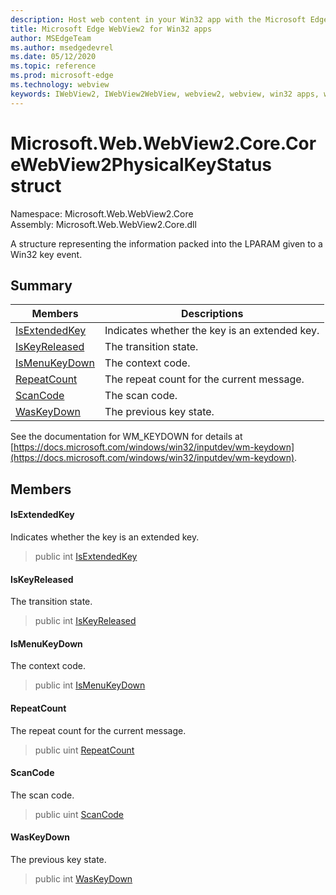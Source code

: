 ```yaml
---
description: Host web content in your Win32 app with the Microsoft Edge WebView2 control
title: Microsoft Edge WebView2 for Win32 apps
author: MSEdgeTeam
ms.author: msedgedevrel
ms.date: 05/12/2020
ms.topic: reference
ms.prod: microsoft-edge
ms.technology: webview
keywords: IWebView2, IWebView2WebView, webview2, webview, win32 apps, win32, edge, ICoreWebView2, ICoreWebView2Controller, browser control, edge html
---
```


# Microsoft.Web.WebView2.Core.CoreWebView2PhysicalKeyStatus struct 

Namespace: Microsoft.Web.WebView2.Core\
Assembly: Microsoft.Web.WebView2.Core.dll

A structure representing the information packed into the LPARAM given to a Win32 key event.

## Summary

 Members                        | Descriptions
--------------------------------|---------------------------------------------
[IsExtendedKey](#isextendedkey) | Indicates whether the key is an extended key.
[IsKeyReleased](#iskeyreleased) | The transition state.
[IsMenuKeyDown](#ismenukeydown) | The context code.
[RepeatCount](#repeatcount) | The repeat count for the current message.
[ScanCode](#scancode) | The scan code.
[WasKeyDown](#waskeydown) | The previous key state.

See the documentation for WM_KEYDOWN for details at [https://docs.microsoft.com/windows/win32/inputdev/wm-keydown](https://docs.microsoft.com/windows/win32/inputdev/wm-keydown).

## Members

#### IsExtendedKey 

Indicates whether the key is an extended key.

> public int [IsExtendedKey](#isextendedkey)

#### IsKeyReleased 

The transition state.

> public int [IsKeyReleased](#iskeyreleased)

#### IsMenuKeyDown 

The context code.

> public int [IsMenuKeyDown](#ismenukeydown)

#### RepeatCount 

The repeat count for the current message.

> public uint [RepeatCount](#repeatcount)

#### ScanCode 

The scan code.

> public uint [ScanCode](#scancode)

#### WasKeyDown 

The previous key state.

> public int [WasKeyDown](#waskeydown)

